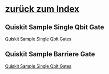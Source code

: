 # 

# [zurück zum Index](../index.md)

## Quiskit Sample Single Qbit Gate
[Quiskit Sample Single Qbit Gates](singe-qbit-gates.md)

## Quiskit Sample Barriere Gate
[Quiskit Sample Single Qbit Gates](barrier-qbit-gates.md)
